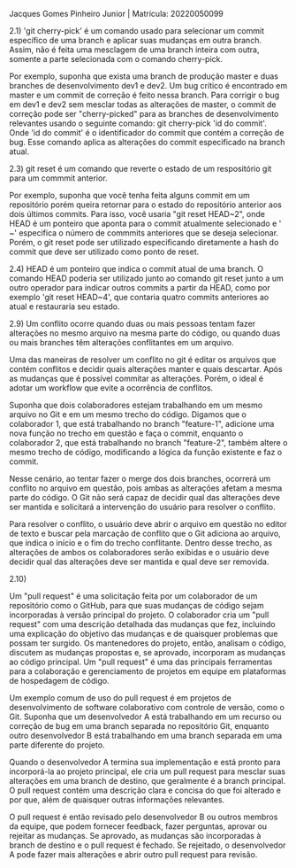 Jacques Gomes Pinheiro Junior | Matrícula: 20220050099

2.1) 'git cherry-pick' é um comando usado para selecionar um commit específico de uma branch e aplicar suas mudanças em outra branch. Assim, não é feita uma mesclagem de uma branch inteira com outra, somente a parte selecionada com o comando cherry-pick. 

Por exemplo, suponha que exista uma branch de produção master e duas branches de desenvolvimento dev1 e dev2. Um bug crítico é encontrado em master e um commit de correção é feito nessa branch. Para corrigir o bug em dev1 e dev2 sem mesclar todas as alterações de master, o commit de correção pode ser "cherry-picked" para as branches de desenvolvimento relevantes usando o seguinte comando: git cherry-pick 'id do commit'. Onde 'id do commit' é o identificador do commit que contém a correção de bug. Esse comando aplica as alterações do commit especificado na branch atual.

2.3) git reset é um comando que reverte o estado de um respositório git para um commmit anterior. 

Por exemplo, suponha que você tenha feita alguns commit em um repositório porém queira retornar para o estado do repositório anterior aos dois últimos commits. Para isso, você usaria "git reset HEAD~2", onde HEAD é um ponteiro que aponta para o commit atualmente selecionado e ' ~' especifica o número de commmits anteriores que se deseja selecionar. Porém, o git reset pode ser utilizado especificando diretamente a hash do commit que deve ser utilizado como ponto de reset.

2.4) HEAD é um ponteiro que indica o commit atual de uma branch. O comando HEAD poderia ser utilizado junto ao comando git reset junto a um outro operador para indicar outros commits a partir da HEAD, como por exemplo 'git reset HEAD~4', que contaria quatro commits anteriores ao atual e restauraria seu estado.

2.9) Um conflito ocorre quando duas ou mais pessoas tentam fazer alterações no mesmo arquivo na mesma parte do código, ou quando duas ou mais branches têm alterações conflitantes em um arquivo. 

Uma das maneiras de resolver um conflito no git é editar os arquivos que contém conflitos e decidir quais alterações manter e quais descartar. Após as mudanças que é possível commitar as alterações. Porém, o ideal é adotar um workflow que evite a ocorrência de conflitos.

Suponha que dois colaboradores estejam trabalhando em um mesmo arquivo no Git e em um mesmo trecho do código. Digamos que o colaborador 1, que está trabalhando no branch "feature-1", adicione uma nova função no trecho em questão e faça o commit, enquanto o colaborador 2, que está trabalhando no branch "feature-2", também altere o mesmo trecho de código, modificando a lógica da função existente e faz o commit.

Nesse cenário, ao tentar fazer o merge dos dois branches, ocorrerá um conflito no arquivo em questão, pois ambas as alterações afetam a mesma parte do código. O Git não será capaz de decidir qual das alterações deve ser mantida e solicitará a intervenção do usuário para resolver o conflito.

Para resolver o conflito, o usuário deve abrir o arquivo em questão no editor de texto e buscar pela marcação de conflito que o Git adiciona ao arquivo, que indica o início e o fim do trecho conflitante. Dentro desse trecho, as alterações de ambos os colaboradores serão exibidas e o usuário deve decidir qual das alterações deve ser mantida e qual deve ser removida.

2.10) 

Um "pull request" é uma solicitação feita por um colaborador de um repositório como o GitHub, para que suas mudanças de código sejam incorporadas à versão principal do projeto. O colaborador cria um "pull request" com uma descrição detalhada das mudanças que fez, incluindo uma explicação do objetivo das mudanças e de quaisquer problemas que possam ter surgido. Os mantenedores do projeto, então, analisam o código, discutem as mudanças propostas e, se aprovado, incorporam as mudanças ao código principal. Um "pull request" é uma das principais ferramentas para a colaboração e gerenciamento de projetos em equipe em plataformas de hospedagem de código.

Um exemplo comum de uso do pull request é em projetos de desenvolvimento de software colaborativo com controle de versão, como o Git. Suponha que um desenvolvedor A está trabalhando em um recurso ou correção de bug em uma branch separada no repositório Git, enquanto outro desenvolvedor B está trabalhando em uma branch separada em uma parte diferente do projeto.

Quando o desenvolvedor A termina sua implementação e está pronto para incorporá-la ao projeto principal, ele cria um pull request para mesclar suas alterações em uma branch de destino, que geralmente é a branch principal. O pull request contém uma descrição clara e concisa do que foi alterado e por que, além de quaisquer outras informações relevantes.

O pull request é então revisado pelo desenvolvedor B ou outros membros da equipe, que podem fornecer feedback, fazer perguntas, aprovar ou rejeitar as mudanças. Se aprovado, as mudanças são incorporadas à branch de destino e o pull request é fechado. Se rejeitado, o desenvolvedor A pode fazer mais alterações e abrir outro pull request para revisão.
